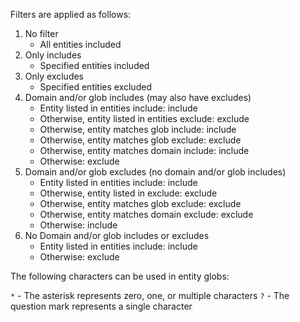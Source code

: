 Filters are applied as follows:

1. No filter
    - All entities included
2. Only includes
    - Specified entities included
3. Only excludes
    - Specified entities excluded
4. Domain and/or glob includes (may also have excludes)
    - Entity listed in entities include: include
    - Otherwise, entity listed in entities exclude: exclude
    - Otherwise, entity matches glob include: include     
    - Otherwise, entity matches glob exclude: exclude     
    - Otherwise, entity matches domain include: include
    - Otherwise: exclude
5. Domain and/or glob excludes (no domain and/or glob includes)
    - Entity listed in entities include: include
    - Otherwise, entity listed in exclude: exclude
    - Otherwise, entity matches glob exclude: exclude     
    - Otherwise, entity matches domain exclude: exclude     
    - Otherwise: include
6. No Domain and/or glob includes or excludes
    - Entity listed in entities include: include
    - Otherwise: exclude

The following characters can be used in entity globs:

`*` - The asterisk represents zero, one, or multiple characters
`?` - The question mark represents a single character
